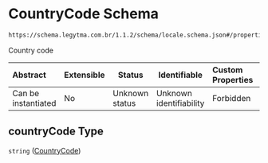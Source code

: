 # CountryCode Schema

```txt
https://schema.legytma.com.br/1.1.2/schema/locale.schema.json#/properties/countryCode
```

Country code


| Abstract            | Extensible | Status         | Identifiable            | Custom Properties | Additional Properties | Access Restrictions | Defined In                                                                  |
| :------------------ | ---------- | -------------- | ----------------------- | :---------------- | --------------------- | ------------------- | --------------------------------------------------------------------------- |
| Can be instantiated | No         | Unknown status | Unknown identifiability | Forbidden         | Allowed               | none                | [locale.schema.json\*](../schema/locale.schema.json) |

## countryCode Type

`string` ([CountryCode](locale-properties-countrycode.md))
